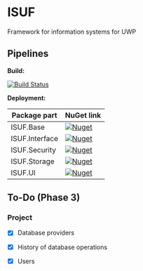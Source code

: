 # ISUF
Framework for information systems for UWP

## Pipelines
**Build:**

[![Build Status](https://goid.visualstudio.com/ISUF/_apis/build/status/ISUF%20-%20GitHub%20Build?branchName=master)](https://goid.visualstudio.com/ISUF/_build/latest?definitionId=13&branchName=master)


**Deployment:** 

| Package part | NuGet link |
|-|-|
| ISUF.Base | [![Nuget](https://img.shields.io/nuget/v/ISUF.Base.svg?color=green&label=NuGet)](https://www.nuget.org/packages/ISUF.Base/) |
| ISUF.Interface | [![Nuget](https://img.shields.io/nuget/v/ISUF.Interface.svg?color=green&label=NuGet)](https://www.nuget.org/packages/ISUF.Interface/0.2.5-beta) |
| ISUF.Security | [![Nuget](https://img.shields.io/nuget/v/ISUF.Security.svg?color=green&label=NuGet)](https://www.nuget.org/packages/ISUF.Security/0.2.5-beta) |
| ISUF.Storage | [![Nuget](https://img.shields.io/nuget/v/ISUF.Storage.svg?color=green&label=NuGet)](https://www.nuget.org/packages/ISUF.Storage/0.2.5-beta) |
| ISUF.UI | [![Nuget](https://img.shields.io/nuget/v/ISUF.UI.svg?color=green&label=NuGet)](https://www.nuget.org/packages/ISUF.UI/0.2.5-beta) |


## To-Do (Phase 3)

### Project

- [x] Database providers

- [x] History of database operations

- [x] Users

